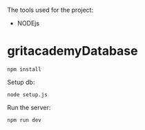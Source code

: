 The tools used for the project:
- NODEjs


# gritacademyDatabase

`
npm install
`

Setup db:

`
node setup.js
`



Run the server:

`
npm run dev
`
